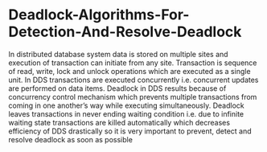 # Deadlock-Algorithms-For-Detection-And-Resolve-Deadlock

In distributed database system data is stored on multiple sites and execution of transaction can initiate from any site. Transaction is sequence of read, write, lock and unlock operations which are executed as a single unit. In DDS transactions are executed concurrently i.e. concurrent updates are performed on data items. Deadlock in DDS results because of concurrency control mechanism which prevents multiple transactions from coming in one another’s way while executing simultaneously. Deadlock leaves transactions in never ending waiting condition i.e. due to infinite waiting state transactions are killed automatically which decreases efficiency of DDS drastically so it is very important to prevent, detect and resolve deadlock as soon as possible
